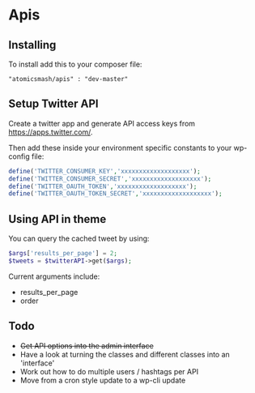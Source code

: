 # Apis

## Installing

To install add this to your composer file:

```
"atomicsmash/apis" : "dev-master"
```


## Setup Twitter API

Create a twitter app and generate API access keys from https://apps.twitter.com/.

Then add these inside your environment specific constants to your wp-config file:

```php
define('TWITTER_CONSUMER_KEY','xxxxxxxxxxxxxxxxxxx');
define('TWITTER_CONSUMER_SECRET','xxxxxxxxxxxxxxxxxxx');
define('TWITTER_OAUTH_TOKEN','xxxxxxxxxxxxxxxxxxx');
define('TWITTER_OAUTH_TOKEN_SECRET','xxxxxxxxxxxxxxxxxxx');
```

## Using API in theme

You can query the cached tweet by using:

```php
$args['results_per_page'] = 2;
$tweets = $twitterAPI->get($args);
```
Current arguments include:

- results_per_page
- order

## Todo

- ~~Get API options into the admin interface~~
- Have a look at turning the classes and different classes into an 'interface'
- Work out how to do multiple users / hashtags per API
- Move from a cron style update to a wp-cli update
